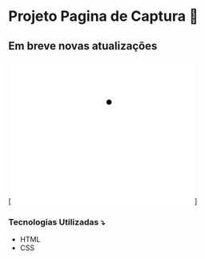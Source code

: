 # Projeto Pagina de Captura 📁
## Em breve novas atualizações

[<img src="./Teste.gif" alt="gif teste">]

### Tecnologias Utilizadas ⤵
- HTML
- CSS